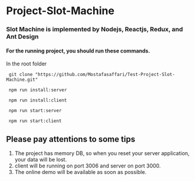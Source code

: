 # Project-Slot-Machine

### Slot Machine is implemented by Nodejs, Reactjs, Redux, and Ant Design

#### For the running project, you should run these commands.

In the root folder

```
 git clone "https://github.com/Mostafasaffari/Test-Project-Slot-Machine.git"

 npm run install:server

 npm run install:client

 npm run start:server

 npm run start:client
```
## Please pay attentions to some tips 
1. The project has memory DB, so when you reset your server application, your data will be lost.
1. client will be running on port 3006 and server on port 3000.
1. The online demo will be available as soon as possible.
